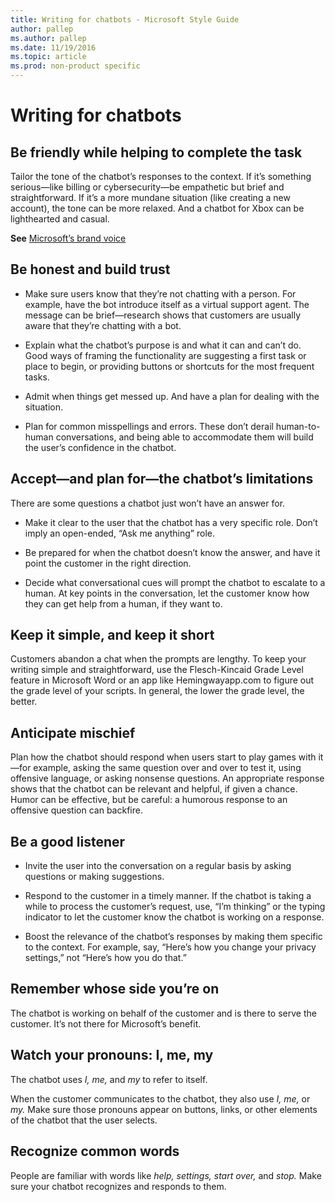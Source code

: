 ```yaml
---
title: Writing for chatbots - Microsoft Style Guide
author: pallep
ms.author: pallep
ms.date: 11/19/2016
ms.topic: article
ms.prod: non-product specific
---
```


# Writing for chatbots

<h2>Be friendly while helping to complete the task</h2> 

Tailor the tone of the chatbot’s responses to the context. If it’s something serious—like billing or 
cybersecurity—be empathetic but brief and straightforward. If it’s a more mundane situation (like creating a new account), 
the tone can be more relaxed. And a chatbot for Xbox can be lighthearted and casual. 

**See** [Microsoft’s brand voice](style-guide/brand-voice-above-all-simple-human)  

<h2>Be honest and build trust</h2> 

- Make sure users know that they’re not chatting with a person. For example, have the bot introduce itself as a 
virtual support agent. The message can be brief—research shows that customers are usually aware that they’re chatting with a bot. 

- Explain what the chatbot’s purpose is and what it can and can’t do. Good ways of framing the functionality are suggesting
a first task or place to begin, or providing buttons or shortcuts for the most frequent tasks. 

- Admit when things get messed up. And have a plan for dealing with the situation. 

- Plan for common misspellings and errors. These don’t derail human-to-human conversations, and being able to 
accommodate them will build the user’s confidence in the chatbot. 

<h2>Accept—and plan for—the chatbot’s limitations</h2> 

There are some questions a chatbot just won’t have an answer for.  

- Make it clear to the user that the chatbot has a very specific role. Don’t imply an open-ended, “Ask me anything” role. 

- Be prepared for when the chatbot doesn’t know the answer, and have it point the customer in the right direction. 

- Decide what conversational cues will prompt the chatbot to escalate to a human. At key points in the conversation, 
let the customer know how they can get help from a human, if they want to. 

<h2>Keep it simple, and keep it short</h2> 

Customers abandon a chat when the prompts are lengthy. To keep your writing simple and straightforward, use the 
Flesch-Kincaid Grade Level feature in Microsoft Word or an app like Hemingwayapp.com to figure out the grade level 
of your scripts. In general, the lower the grade level, the better. 

<h2>Anticipate mischief</h2> 

Plan how the chatbot should respond when users start to play games with it—for example, asking the same question 
over and over to test it, using offensive language, or asking nonsense questions. An appropriate response shows 
that the chatbot can be relevant and helpful, if given a chance. Humor can be effective, but be careful: a humorous 
response to an offensive question can backfire.  

<h2>Be a good listener</h2> 

- Invite the user into the conversation on a regular basis by asking questions or making suggestions.  

- Respond to the customer in a timely manner. If the chatbot is taking a while to process the customer’s request, 
use, “I’m thinking” or the typing indicator to let the customer know the chatbot is working on a response.  

- Boost the relevance of the chatbot’s responses by making them specific to the context. For example, say, 
“Here’s how you change your privacy settings,” not “Here’s how you do that.” 

<h2>Remember whose side you’re on</h2> 

The chatbot is working on behalf of the customer and is there to serve the customer. It’s not there for Microsoft’s benefit. 

<h2>Watch your pronouns: I, me, my</h2> 

The chatbot uses *I, me,* and *my* to refer to itself. 

When the customer communicates to the chatbot, they also use *I, me,* or *my.* Make sure those pronouns appear on 
buttons, links, or other elements of the chatbot that the user selects.  

<h2>Recognize common words</h2> 

People are familiar with words like *help, settings, start over,* and *stop.* Make sure your chatbot recognizes and responds to them. 

